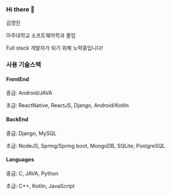### Hi there 👋
김영진

아주대학교 소프트웨어학과 졸업

Full stack 개발자가 되기 위해 노력중입니다!

### 사용 기술스택
#### FrontEnd
중급: Android/JAVA

초급: ReactNative, ReactJS, Django, Android/Kotiln

#### BackEnd
중급: Django, MySQL

초급: NodeJS, Spring/Spring boot, MongoDB, SQLite, PostgreSQL

#### Languages
중급: C, JAVA, Python

초급: C++, Kotiln, JavaScript

<!--
**Youngtoad/Youngtoad** is a ✨ _special_ ✨ repository because its `README.md` (this file) appears on your GitHub profile.

Here are some ideas to get you started:

- 🔭 I’m currently working on ...
- 🌱 I’m currently learning ...
- 👯 I’m looking to collaborate on ...
- 🤔 I’m looking for help with ...
- 💬 Ask me about ...
- 📫 How to reach me: ...
- 😄 Pronouns: ...
- ⚡ Fun fact: ...
-->
